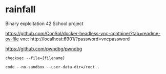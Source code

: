 # rainfall
Binary exploitation 42 School project

https://github.com/ConSol/docker-headless-vnc-container?tab=readme-ov-file
vnc: http://localhost:6901/?password=vncpassword

https://github.com/pwndbg/pwndbg

`checksec --file={filename}`

`code --no-sandbox --user-data-dir=/root .`


